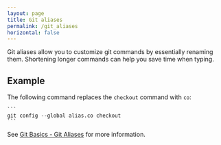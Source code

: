 ```yaml
---
layout: page
title: Git aliases
permalink: /git_aliases
horizontal: false
---
```


Git aliases allow you to customize git commands by essentially renaming them. Shortening longer commands can help you save time when typing.

## Example

The following command replaces the `checkout` command with `co`:

    ```
    git config --global alias.co checkout
    ```

See [Git Basics - Git Aliases](https://git-scm.com/book/en/v2/Git-Basics-Git-Aliases) for more information.